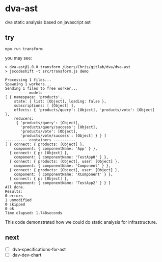 # dva-ast
dva static analysis based on javascript ast

## try

`npm run transform`

you may see:
```
> dva-ast@1.0.0 transform /Users/Chris/gitlab/dva/dva-ast
> jscodeshift -t src/transform.js demo

Processing 1 files...
Spawning 1 workers...
Sending 1 files to free worker...
---------- models ----------
[ { namespace: 'products',
    state: { list: [Object], loading: false },
    subscriptions: [ [Object] ],
    effects: { 'products/query': [Object], 'products/vote': [Object] },
    reducers:
     { 'products/query': [Object],
       'products/query/success': [Object],
       'products/vote': [Object],
       'products/vote/success': [Object] } } ]
---------- containers ----------
[ { connect: { products: [Object] },
    component: { componentName: 'App' } },
  { connect: { p: [Object] },
    component: { componentName: 'TestApp0' } },
  { connect: { products: [Object], user: [Object] },
    component: { componentName: 'Component' } },
  { connect: { products: [Object], user: [Object] },
    component: { componentName: 'XComponent' } },
  { connect: { p: [Object] },
    component: { componentName: 'TestApp2' } } ]
All done.
Results:
0 errors
1 unmodified
0 skipped
0 ok
Time elapsed: 1.748seconds
```

This code demonstrated how we could do static analysis for infrastructure.

## next

- [ ] dva-specifications-for-ast
- [ ] dav-dev-chart
